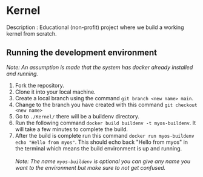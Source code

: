 # Kernel
Description : Educational (non-profit) project where we build a working kernel from scratch.

## Running the development environment
*Note: An assumption is made that the system has docker already installed and running.*
1. Fork the repository.
2. Clone it into your local machine.
3. Create a local branch using the command `git branch <new name> main`.
4. Change to the branch you have created with this command `git checkout <new name>`
5. Go to `./Kernel/` there will be a buildenv directory.
6. Run the following command `docker build buildenv -t myos-buildenv`. It will take a few minutes to complete the build.
7. After the build is complete run this command `docker run myos-buildenv echo "Hello from myos"`. This should echo back "Hello from myos" in the terminal which means the build environment is up and running.<br><br>
*Note: The name `myos-buildenv` is optional you can give any name you want to the environment but make sure to not get confused.*
